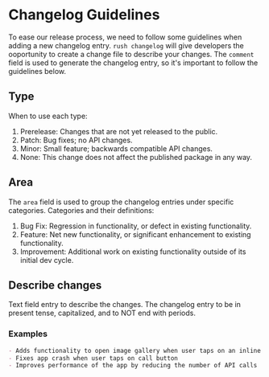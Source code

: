 # Changelog Guidelines

To ease our release process, we need to follow some guidelines when adding a new changelog entry.
`rush changelog` will give developers the ooportunity to create a change file to describe your changes. 
The `comment` field is used to generate the changelog entry, so it's important to follow the guidelines below.

## Type
When to use each type:
1. Prerelease: Changes that are not yet released to the public.
1. Patch: Bug fixes; no API changes.
1. Minor: Small feature; backwards compatible API changes.
1. None: This change does not affect the published package in any way.


## Area

The `area` field is used to group the changelog entries under specific categories.
Categories and their definitions: 
1. Bug Fix: Regression in functionality, or defect in existing functionality.
1. Feature: Net new functionality, or significant enhancement to existing functionality.
1. Improvement: Additional work on existing functionality outside of its initial dev cycle.

## Describe changes
Text field entry to describe the changes. The changelog entry to be in present tense, capitalized, and to NOT end with periods.

### Examples
```md
- Adds functionality to open image gallery when user taps on an inline image
- Fixes app crash when user taps on call button
- Improves performance of the app by reducing the number of API calls
```


